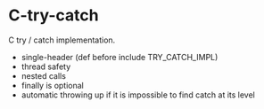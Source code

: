 # C-try-catch
C try / catch implementation.
 - single-header (def before include TRY_CATCH_IMPL)
 - thread safety
 - nested calls
 - finally is optional
 - automatic throwing up if it is impossible to find catch at its level

